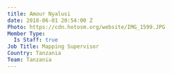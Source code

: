 ```yaml
---
title: Amour Nyalusi
date: 2018-06-01 20:54:00 Z
Photo: https://cdn.hotosm.org/website/IMG_1599.JPG
Member Type:
  Is Staff: true
Job Title: Mapping Supervisor
Country: Tanzania
Team: Tanzania
---
```


